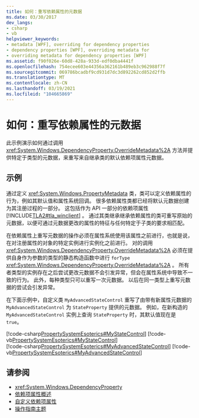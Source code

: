```yaml
---
title: 如何：重写依赖属性的元数据
ms.date: 03/30/2017
dev_langs:
- csharp
- vb
helpviewer_keywords:
- metadata [WPF], overriding for dependency properties
- dependency properties [WPF], overriding metadata for
- overriding metadata for dependency properties [WPF]
ms.assetid: f90f026e-60d8-428a-933d-edf0dba4441f
ms.openlocfilehash: 754ecee603e44356a362161b489eb3c962988f7f
ms.sourcegitcommit: 069786bcadbf9cd931d7dc3d892262cd852d2ffb
ms.translationtype: MT
ms.contentlocale: zh-CN
ms.lasthandoff: 03/19/2021
ms.locfileid: "104665869"
---
```

# <a name="how-to-override-metadata-for-a-dependency-property"></a>如何：重写依赖属性的元数据
此示例演示如何通过调用 <xref:System.Windows.DependencyProperty.OverrideMetadata%2A> 方法并提供特定于类型的元数据，来重写来自继承类的默认依赖项属性元数据。  
  
## <a name="example"></a>示例  
 通过定义 <xref:System.Windows.PropertyMetadata> 类，类可以定义依赖属性的行为，例如其默认值和属性系统回调。 很多依赖属性类都已经将默认元数据创建为其注册过程的一部分。 这包括作为 API 一部分的依赖项属性 [!INCLUDE[TLA2#tla_winclient](../../../includes/tla2sharptla-winclient-md.md)] 。 通过其类继承继承依赖属性的类可重写原始的元数据，以便可通过元数据更改的属性的特征与任何特定于子类的要求相匹配。  
  
 在依赖属性上重写元数据的操作必须在属性系统使用该属性之前进行，也就是说，在对注册属性的对象的特定实例进行实例化之前进行。 对的调用 <xref:System.Windows.DependencyProperty.OverrideMetadata%2A> 必须在提供自身作为参数的类型的静态构造函数中进行 `forType` <xref:System.Windows.DependencyProperty.OverrideMetadata%2A> 。 所有者类型的实例存在之后尝试更改元数据不会引发异常，但会在属性系统中导致不一致的行为。 此外，每种类型只可以重写一次元数据。 以后在同一类型上重写元数据的尝试会引发异常。  
  
 在下面示例中，自定义类 `MyAdvancedStateControl` 重写了由带有新属性元数据的 `MyAdvancedStateControl` 为 `StateProperty` 提供的元数据。 例如，在新构造的 `MyAdvancedStateControl` 实例上查询 `StateProperty` 时，其默认值现在是 `true`。  
  
 [!code-csharp[PropertySystemEsoterics#MyStateControl](~/samples/snippets/csharp/VS_Snippets_Wpf/PropertySystemEsoterics/CSharp/SDKSampleLibrary/class1.cs#mystatecontrol)]
 [!code-vb[PropertySystemEsoterics#MyStateControl](~/samples/snippets/visualbasic/VS_Snippets_Wpf/PropertySystemEsoterics/visualbasic/sdksamplelibrary/class1.vb#mystatecontrol)]  
[!code-csharp[PropertySystemEsoterics#MyAdvancedStateControl](~/samples/snippets/csharp/VS_Snippets_Wpf/PropertySystemEsoterics/CSharp/SDKSampleLibrary/class1.cs#myadvancedstatecontrol)]
[!code-vb[PropertySystemEsoterics#MyAdvancedStateControl](~/samples/snippets/visualbasic/VS_Snippets_Wpf/PropertySystemEsoterics/visualbasic/sdksamplelibrary/class1.vb#myadvancedstatecontrol)]  
  
## <a name="see-also"></a>请参阅

- <xref:System.Windows.DependencyProperty>
- [依赖项属性概述](dependency-properties-overview.md)
- [自定义依赖项属性](custom-dependency-properties.md)
- [操作指南主题](properties-how-to-topics.md)
